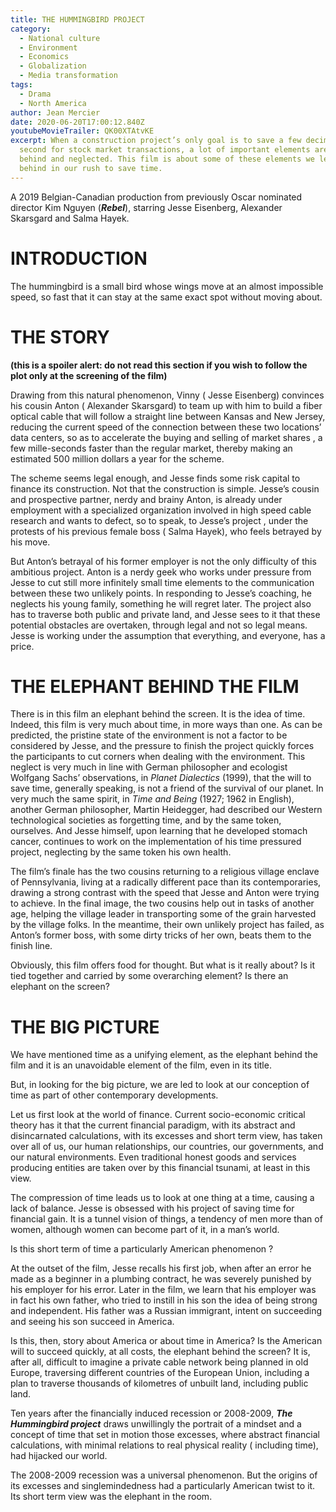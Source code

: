 ```yaml
---
title: THE HUMMINGBIRD PROJECT
category:
  - National culture
  - Environment
  - Economics
  - Globalization
  - Media transformation
tags:
  - Drama
  - North America
author: Jean Mercier
date: 2020-06-20T17:00:12.840Z
youtubeMovieTrailer: QK00XTAtvKE
excerpt: When a construction project’s only goal is to save a few decimals of a
  second for stock market transactions, a lot of important elements are left
  behind and neglected. This film is about some of these elements we leave
  behind in our rush to save time.
---
```

A 2019 Belgian-Canadian production from previously Oscar nominated director Kim Nguyen (***Rebel***), starring Jesse Eisenberg, Alexander Skarsgard and Salma Hayek.

# INTRODUCTION

The hummingbird is a small bird whose wings move at an almost impossible speed, so fast that it can stay at the same exact spot without moving about.

# THE STORY

**(this is a spoiler alert: do not read this section if you wish to follow the plot only at the screening of the film)**

Drawing from this natural phenomenon, Vinny ( Jesse Eisenberg) convinces his cousin Anton ( Alexander Skarsgard) to team up with him to build a fiber optical cable that will follow a straight line between Kansas and New Jersey, reducing the current speed of the connection between these two locations’ data centers, so as to accelerate the buying and selling of market shares , a few mille-seconds faster than the regular market, thereby making an estimated 500 million dollars a year for the scheme.

The scheme seems legal enough, and Jesse finds some risk capital to finance its construction. Not that the construction is simple. Jesse’s cousin and prospective partner, nerdy and brainy Anton, is already under employment with a specialized organization involved in high speed cable research and wants to defect, so to speak, to Jesse’s project , under the protests of his previous female boss ( Salma Hayek), who feels betrayed by his move.

But Anton’s betrayal of his former employer is not the only difficulty of this ambitious project. Anton is a nerdy geek who works under pressure from Jesse to cut still more infinitely small time elements to the communication between these two unlikely points. In responding to Jesse’s coaching, he neglects his young family, something he will regret later. The project also has to traverse both public and private land, and Jesse sees to it that these potential obstacles are overtaken, through legal and not so legal means. Jesse is working under the assumption that everything, and everyone, has a price.

# THE ELEPHANT BEHIND THE FILM

There is in this film an elephant behind the screen. It is the idea of time. Indeed, this film is very much about time, in more ways than one. As can be predicted, the pristine state of the environment is not a factor to be considered by Jesse, and the pressure to finish the project quickly forces the participants to cut corners when dealing with the environment. This neglect is very much in line with German philosopher and ecologist Wolfgang Sachs’ observations, in *Planet Dialectics* (1999), that the will to save time, generally speaking, is not a friend of the survival of our planet. In very much the same spirit, in *Time and Being* (1927; 1962 in English), another German philosopher, Martin Heidegger, had described our Western technological societies as forgetting time, and by the same token, ourselves. And Jesse himself, upon learning that he developed stomach cancer, continues to work on the implementation of his time pressured project, neglecting by the same token his own health.

The film’s finale has the two cousins returning to a religious village enclave of Pennsylvania, living at a radically different pace than its contemporaries, drawing a strong contrast with the speed that Jesse and Anton were trying to achieve. In the final image, the two cousins help out in tasks of another age, helping the village leader in transporting some of the grain harvested by the village folks. In the meantime, their own unlikely project has failed, as Anton’s former boss, with some dirty tricks of her own, beats them to the finish line.

Obviously, this film offers food for thought. But what is it really about? Is it tied together and carried by some overarching element? Is there an elephant on the screen?

# THE BIG PICTURE

We have mentioned time as a unifying element, as the elephant behind the film and it is an unavoidable element of the film, even in its title.

But, in looking for the big picture, we are led to look at our conception of time as part of other contemporary developments.

Let us first look at the world of finance. Current socio-economic critical theory has it that the current financial paradigm, with its abstract and disincarnated calculations, with its excesses and short term view, has taken over all of us, our human relationships, our countries, our governments, and our natural environments. Even traditional honest goods and services producing entities are taken over by this financial tsunami, at least in this view.

The compression of time leads us to look at one thing at a time, causing a lack of balance. Jesse is obsessed with his project of saving time for financial gain. It is a tunnel vision of things, a tendency of men more than of women, although women can become part of it, in a man’s world.

Is this short term of time a particularly American phenomenon ?

At the outset of the film, Jesse recalls his first job, when after an error he made as a beginner in a plumbing contract, he was severely punished by his employer for his error. Later in the film, we learn that his employer was in fact his own father, who tried to instill in his son the idea of being strong and independent. His father was a Russian immigrant, intent on succeeding and seeing his son succeed in America.

Is this, then, story about America or about time in America? Is the American will to succeed quickly, at all costs, the elephant behind the screen? It is, after all, difficult to imagine a private cable network being planned in old Europe, traversing different countries of the European Union, including a plan to traverse thousands of kilometres of unbuilt land, including public land.

Ten years after the financially induced recession or 2008-2009, ***The Hummingbird project*** draws unwillingly the portrait of a mindset and a concept of time that set in motion those excesses, where abstract financial calculations, with minimal relations to real physical reality ( including time), had hijacked our world.

The 2008-2009 recession was a universal phenomenon. But the origins of its excesses and singlemindedness had a particularly American twist to it. Its short term view was the elephant in the room.